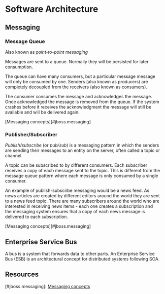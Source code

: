 # Software Architecture #

## Messaging ##

### Message Queue ###

Also known as _point-to-point messaging_

Messages are sent to a queue. Normally they will be persisted for later consumption.

The queue can have many consumers, but a particular message message will only be consumed by one. Senders (also known as producers) are completely decoupled from the receivers (also known as consumers).

The consumer consumes the message and acknowledges the message. Once acknowledged the message is removed from the queue. If the system crashes before it receives the acknowledgment the message will still be available and will be delivered again.

[Messaging concepts][#jboss.messaging]

### Publisher/Subscriber ###

_Publish/subscribe_ (or _pub/sub_) is a messaging pattern in which the senders are sending their messages to an entity on the server, often called a topic or channel. 

A topic can be subscribed to by different consumers. Each subscriber receives a copy of each message sent to the topic. This is different from the message queue pattern where each message is only consumed by a single consumer.

An example of publish-subscribe messaging would be a news feed. As news articles are created by different editors around the world they are sent to a news feed topic. There are many subscribers around the world who are interested in receiving news items - each one creates a subscription and the messaging system ensures that a copy of each news message is delivered to each subscription.

[Messaging concepts][#jboss.messaging]

## Enterprise Service Bus ##

A bus is a system that forwards data to other parts. An Enterprise Service Bus (ESB) is an architectural concept for distributed systems following SOA.

## Resources ##

[#jboss.messaging]: [Messaging concepts](http://docs.jboss.org/jbossmessaging/docs/usermanual-2.0.0.beta1/html/messaging-concepts.html) 